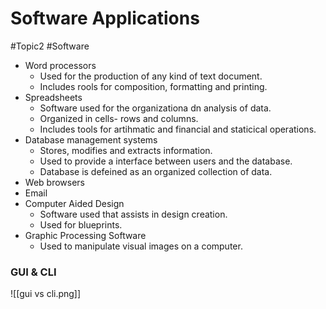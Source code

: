 # Software Applications
#Topic2 #Software

- Word processors
	- Used for the production of any kind of text document.
	- Includes rools for composition, formatting and printing.
- Spreadsheets
	- Software used for the organizationa dn analysis of data.
	- Organized in cells- rows and columns.
	- Includes tools for artihmatic and financial and staticical operations.
- Database management systems
	- Stores, modifies and extracts information.
	- Used to provide a interface between users and the database.
	- Database is defeined as an organized collection of data.
- Web browsers
- Email
- Computer Aided Design
	- Software used that assists in design creation.
	- Used for blueprints.
- Graphic Processing Software
	- Used to manipulate visual images on a computer.

### GUI & CLI
![[gui vs cli.png]]
